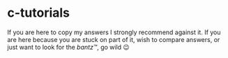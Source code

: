 # c-tutorials

If you are here to copy my answers I strongly recommend against it. If you are here
because you are stuck on part of it, wish to compare answers, or just want to look for
the *bantz™*, go wild :wink:

